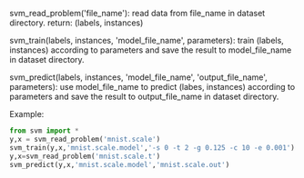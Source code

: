 svm_read_problem('file_name'):
	read data from file_name in dataset directory.
return: (labels, instances)

svm_train(labels, instances, 'model_file_name', parameters):
	train (labels, instances) according to parameters and save the result to model_file_name in dataset directory.

svm_predict(labels, instances, 'model_file_name', 'output_file_name', parameters):
	use model_file_name to predict (labes, instances) according to parameters and save the result to output_file_name in dataset directory.

Example:
```python
from svm import *
y,x = svm_read_problem('mnist.scale')
svm_train(y,x,'mnist.scale.model','-s 0 -t 2 -g 0.125 -c 10 -e 0.001')
y,x=svm_read_problem('mnist.scale.t')
svm_predict(y,x,'mnist.scale.model','mnist.scale.out')
```
